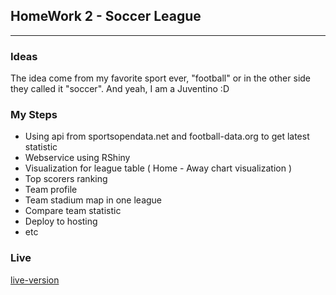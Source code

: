 ## HomeWork 2 - Soccer League
***
### Ideas
The idea come from my favorite sport ever, "football" or in the other side they called it "soccer". And yeah, I am a Juventino :D
### My Steps
- Using api from sportsopendata.net and football-data.org to get latest statistic
- Webservice using RShiny
- Visualization for league table ( Home - Away chart visualization )
- Top scorers ranking
- Team profile
- Team stadium map in one league
- Compare team statistic
- Deploy to hosting
- etc

### Live
[live-version](https://rosdyana.shinyapps.io/SoccerLeague/)

